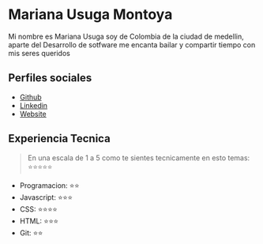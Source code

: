# Mariana Usuga Montoya

Mi nombre es Mariana Usuga soy de Colombia de la ciudad de medellin, aparte del Desarrollo de sotfware me encanta bailar y compartir tiempo con mis seres queridos

## Perfiles sociales

- [Github](https://github.com/Mariana-Usuga)
- [Linkedin](https://www.linkedin.com/in/mariana-usuga/)
- [Website](https://mariana-usuga.github.io/My-portfolio/)

## Experiencia Tecnica
> En una escala de 1 a 5 como te sientes tecnicamente en esto temas:  ⭐️⭐️⭐️⭐️⭐️

- Programacion: ⭐️⭐️
- Javascript: ⭐️⭐️⭐️
- CSS: ⭐️⭐️⭐️⭐️
- HTML: ⭐️⭐️⭐️
- Git: ⭐️⭐️
